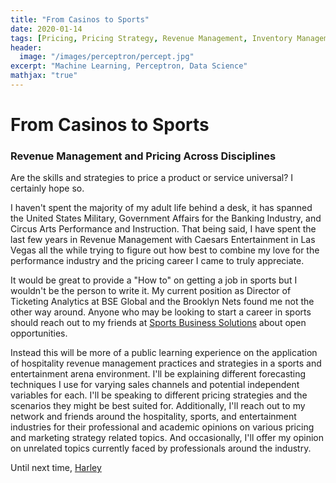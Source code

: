 ```yaml
---
title: "From Casinos to Sports"
date: 2020-01-14
tags: [Pricing, Pricing Strategy, Revenue Management, Inventory Management]
header:
  image: "/images/perceptron/percept.jpg"
excerpt: "Machine Learning, Perceptron, Data Science"
mathjax: "true"
---
```


# From Casinos to Sports
### Revenue Management and Pricing Across Disciplines

Are the skills and strategies to price a product or service universal? I certainly hope so.

I haven't spent the majority of my adult life behind a desk, it has spanned the United States Military, Government Affairs for the Banking Industry, and Circus Arts Performance and Instruction. That being said, I have spent the last few years in Revenue Management with Caesars Entertainment in Las Vegas all the while trying to figure out how best to combine my love for the performance industry and the pricing career I came to truly appreciate.

It would be great to provide a "How to" on getting a job in sports but I wouldn't be the person to write it. My current position as Director of Ticketing Analytics at BSE Global and the Brooklyn Nets found me not the other way around. Anyone who may be looking to start a career in sports should reach out to my friends at [Sports Business Solutions](https://clubhouse.sportsbusiness.solutions/blog) about open opportunities.

Instead this will be more of a public learning experience on the application of hospitality revenue management practices and strategies in a sports and entertainment arena environment. I'll be explaining different forecasting techniques I use for varying sales channels and potential independent variables for each. I'll be speaking to different pricing strategies and the scenarios they might be best suited for. Additionally, I'll reach out to my network and friends around the hospitality, sports, and entertainment industries for their professional and academic opinions on various pricing and marketing strategy related topics. And occasionally, I'll offer my opinion on unrelated topics currently faced by professionals around the industry.

Until next time,
[Harley](https://www.linkedin.com/in/harleyrockhill3)
